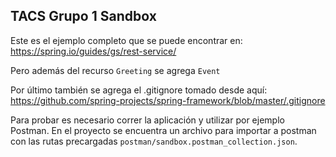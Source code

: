 **TACS Grupo 1 Sandbox**
--

Este es el ejemplo completo que se puede encontrar en: https://spring.io/guides/gs/rest-service/

Pero además del recurso `Greeting` se agrega `Event` 

Por último también se agrega el .gitignore tomado desde aquí: https://github.com/spring-projects/spring-framework/blob/master/.gitignore

Para probar es necesario correr la aplicación y utilizar por ejemplo Postman. En el proyecto se encuentra un archivo para importar a postman con las rutas precargadas `postman/sandbox.postman_collection.json`. 